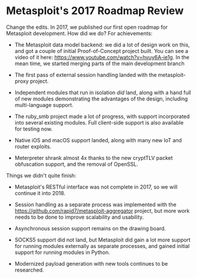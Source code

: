 # Metasploit's 2017 Roadmap Review
Change the edits.
In 2017, we published our first open roadmap for Metasploit development. How did we do? For achievements:

 * The Metasploit data model backend: we did a lot of design work on this, and got a couple of initial Proof-of-Concept project built. You can see a video of it here: https://www.youtube.com/watch?v=hvuy6A-ie1g. In the mean time, we started merging parts of the main development branch 

 * The first pass of external session handling landed with the metasploit-proxy project. 

 * Independent modules that run in isolation _did_ land, along with a hand full of new modules demonstrating the advantages of the design, including multi-language support.

 * The ruby_smb project made a lot of progress, with support incorporated into several existing modules. Full client-side support is also available for testing now.

 * Native iOS and macOS support landed, along with many new IoT and router exploits.

 * Meterpreter shrank almost 4x thanks to the new cryptTLV packet obfuscation support, and the removal of OpenSSL.

Things we didn't quite finish:

 * Metasploit's RESTful interface was not complete in 2017, so we will continue it into 2018.

 * Session handling as a separate process was implemented with the https://github.com/rapid7/metasploit-aggregator project, but more work needs to be done to improve scalability and usability.

 * Asynchronous session support remains on the drawing board.

 * SOCKS5 support did not land, but Metasploit did gain a lot more support for running modules externally as separate processes, and gained initial support for running modules in Python.

 * Modernized payload generation with new tools continues to be researched.

